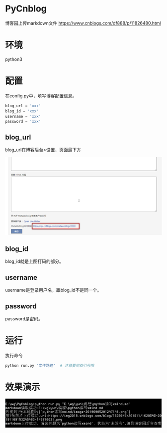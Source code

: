 # PyCnblog
博客园上传markdown文件 https://www.cnblogs.com/df888/p/11826480.html

# 环境

python3

# 配置

在config.py中，填写博客配置信息。

```python
blog_url = 'xxx'
blog_id = 'xxx'
username = 'xxx'
password = 'xxx'
```

## blog_url

blog_url在博客后台>设置，页面最下方

![1573285548666](README/1573285548666.png)

## blog_id

blog_id就是上图打码的部分。

## username

username是登录用户名，跟blog_id不是同一个。

## password

password是密码。

# 运行

执行命令

```python
python run.py "文件路径"  # 注意要用双引号哦
```

# 效果演示

![1573285854682](README/1573285854682.png)

